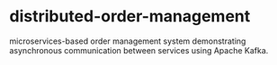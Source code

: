 # distributed-order-management
microservices-based order management system demonstrating asynchronous communication between services using Apache Kafka.
